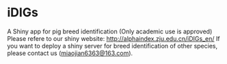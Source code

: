 # iDIGs
A Shiny app for pig breed identification (Only  academic use is approved)  
Please refere to our shiny website: http://alphaindex.zju.edu.cn/iDIGs_en/ 
If you want to deploy a shiny server for breed identification of other species, please contact us (miaojian6363@163.com).
